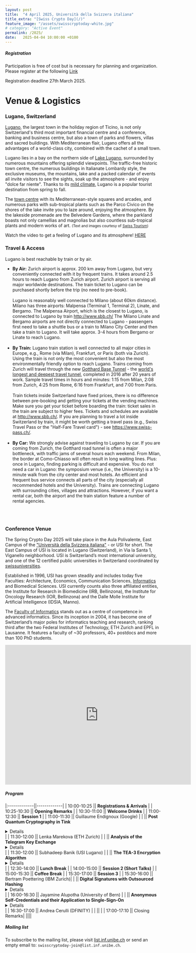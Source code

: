 ```yaml
---
layout: post
title:  "4 April 2025, Università della Svizzera italiana"
title_extra: "[Swiss Crypto Day](/)"
feature_image: "/assets/swisscryptoday-white.jpg"
# category: "Active Event"
permalink: /2025/
date:   2025-04-04 10:00:00 +0100
---
```


<!-- ##### Place holder -->

<!-- We are excited to announce that the third Swiss Crypto Day will be held at the Università della Svizzera italiana on Friday, April 4th, 2025. -->



<p></p>

<!-- Next year's Swiss Crypto Day will be organized at [USI](https://www.usi.ch/en). --> 

<!-- ##### When -->
<!-- September 2nd, 2024, 9:00 - 17:10 -->
 
<!-- ##### Where -->
<!-- SQUARE at the University of St. Gallen, Guisanstrasse 20, 9010 St. Gallen -->


##### Registration

Participation is free of cost but is necessary for planning and organization.
Please register at the following [Link](https://forms.office.com/e/gkUdqARkHV)

Registration deadline 27th March 2025.


<h1>Venue & Logistics</h1>
<h3>Lugano, Switzerland</h3>


<p>
<a href="http://www.luganoturismo.ch/en/discover/city">Lugano</a>, the largest town in the holiday region of Ticino, is not only Switzerland's third most important financial centre and a conference, banking and business centre, but also a town of parks and flowers, villas and sacred buildings. With Mediterranean flair, Lugano offers all the advantages of a world-class city, combined with the cachet of a small town.
</p>

<p>
Lugano lies in a bay on the northern side of <a href="http://www.luganoturismo.ch/en">Lake Lugano</a>, surrounded by numerous mountains offering splendid viewpoints. The traffic-free historic town centre, the numerous buildings in Italianate Lombardy style, the exclusive museums, the mountains, lake and a packed calendar of events all invite visitors to see the sights, soak up the atmosphere - and enjoy &quot;dolce far niente&quot;. Thanks to its <a href="https://meteo.search.ch/lugano">mild climate</a>, Lugano is a popular tourist destination from spring to fall.
</p>
<p>
The <a href="http://www.luganoturismo.ch/en/discover/city">town centre</a> with its Mediterranean-style squares and arcades, and numerous parks with sub-tropical plants such as the Parco Civico on the shores of the lake invite you to laze around, enjoying the atmosphere. By the lakeside promenade are the Belvedere Gardens, where the parkland boasts not only camellias and magnolias but also countless sub-tropical plants and modern works of art. <small>(Text and images courtesy of <a href="http://www.myswitzerland.com/en-ch/lugano.html">Swiss Tourism</a>)</small>
</p>

<p>
    Watch the video to get a feeling of Lugano and its atmosphere! <a href="http://www.youtube.com/embed/uhAl8oYII1o?rel=0">HERE</a>
</p>

<h3>Travel & Access</h3>
<div class="col-xs-6 main-body">
<p>Lugano is best reachable by train or by air. 
</p>
<ul>
<li><strong>By Air:</strong>
<!--<img align=right width="40%" src="./img/ch-by-plane.jpg" class="margined"/> -->
Zurich airport is approx. 200 km away from Lugano, but very conveniently connected with it by frequent trains. It takes around 2.5 hours to reach Lugano from Zurich airport. Zurich airport is serving all major worldwide destinations. The train ticket to Lugano can be purchased shortly before the trip (no need to pre-book).<br>
<br>
Lugano is reasonably well connected to Milano (about 60km distance). Milano has three airports: Malpensa (Terminal 1, Terminal 2), Linate, and Bergamo. The Malpensa Airport, which is the closest to Lugano, is connected to Lugano by train <a href="http://www.sbb.ch/en/home.html">http://www.sbb.ch/</a> 
The Milano Linate and Bergamo airports are not directly connected to Lugano - passengers first need to take a shuttle bus or a train to Milano City Center and then take a train to Lugano. It will take approx. 3-4 hours from Bergamo or Linate to reach Lugano.
</li><br>
<li><strong>By Train:</strong>
<!-- <img align=right width="40%" src="./img/ch-by-train.jpg" class="margined" />  -->
Lugano train station is well connected to all major cities in Europe, e.g., Rome (via Milan), Frankfurt, or Paris (both via Zurich). Using the train is not only the most convenient but also the most environmentally friendly option to reach Lugano. Trains coming from Zurich will travel through the new <a href="http://www.gottardo2016.ch/en">Gotthard Base Tunnel</a> - the <a href="https://en.wikipedia.org/wiki/List_of_longest_tunnels">world's longest and deepest travel tunnel</a>, completed in 2016 after 20 years of work. Sample travel times in hours and minutes: 1:15 from Milan, 2:08 from Zurich, 4:25 from Rome, 6:16 from Frankfurt, and 7:00 from Paris.<br><br>
Train tickets inside Switzerland have fixed prices, there is no difference between pre-booking and getting your tickets at the vending machines. Make sure you get your ticket before boarding the train: ticket sales in the train are subject to higher fees. Tickets and schedules are available at <a href="http://www.sbb.ch/en/home.html">http://www.sbb.ch/</a>. If you are planning to travel a lot inside Switzerland by train, it might be worth getting a travel pass (e.g., Swiss Travel Pass or the "Half-Fare Travel card") - see <a href="https://www.swiss-pass.ch/">https://www.swiss-pass.ch/</a>. 
</li><br>
<li><strong>By Car:</strong>
<!-- <img align=right width="40%" src="./img/ch-by-car.jpg" class="margined" /> -->
We strongly advise against traveling to Lugano by car. If you are coming from Zurich, the Gotthard road tunnel is often a major bottleneck, with traffic jams of several hours each weekend. From Milan, the border at Como-Chiasso will often result in long waiting lines. Plus: once in Lugano, finding parking is difficult and expensive. You do not need a car in Lugano: the symposium venue (i.e., the University) is a 10-minute walk from the city center and most hotels. An efficient and frequent bus service connects all parts of the city (especially all recommended hotels and the University). Trains are connecting Lugano with surrounding cities, villages and attractions. However, if you want a rental car, both the airport and the train station feature a number of rental agencies.
</li>
</ul>
<br>
<br>
</div>


<h3>Conference Venue</h3>
<p>
<!-- <img align=right src="./img/usi-entrance.jpg" /> -->
<!--<img align=right width="30%" src="./img/usi-campus-green.jpg" class="margined" /> -->
The Spring Crypto Day 2025 will take place in the Aula Polivalente, East Campus of the <a href="http://www.usi.ch">&quot;Universit&#224; della Svizzera italiana&quot;</a> - or USI for short. The East Campus of USI is located in Lugano (Switzerland), in Via la Santa 1, Viganello neighborhood. USI is Switzerland’s most international university, and one of the 12 certified public universities in Switzerland coordinated by <a href="https://www.swissuniversities.ch/en">swissuniversities</a>. </p>
<p>
Established in 1996, USI has grown steadily and includes today five Faculties: Architecture, Economics, Communication Sciences, <a href="http://www.inf.usi.ch/">Informatics</a> and Biomedical Sciences. USI currently counts also three affiliated entities, the Institute for Research in Biomedicine (IRB, Bellinzona), the Institute for Oncology Research (IOR, Bellinzona) and the Dalle Molle Institute for Artificial Intelligence (IDSIA, Manno).</p>
<p>
The <a href="http://www.inf.usi.ch">Faculty of Informatics</a> stands out as a centre of competence in advanced informatics. Since its inception in 2004, it has become one of Switzerland’s major poles for informatics teaching and research, ranking third after the two Federal Institutes of Technology, ETH Zurich and EPFL in Lausanne. It features a faculty of ~30 professors, 40+ postdocs and more than 100 PhD students.</p>

<p>
<div class="google-maps">
<iframe src="https://www.google.com/maps/embed?pb=!1m18!1m12!1m3!1d2771.0135421983528!2d8.95603381532269!3d46.01092200481717!2m3!1f0!2f0!3f0!3m2!1i1024!2i768!4f13.1!3m3!1m2!1s0x47842d8a7d9d44e1%3A0x51147d79a8566d60!2sUniversit%C3%A0+della+Svizzera+italiana!5e0!3m2!1sit!2sch!4v1491211269079" width="600" height="450" frameborder="0" style="border:0" allowfullscreen></iframe></p>
</div>
</p>

##### Program



|:-------------||-------------|
|  10:00-10:25 || **Registrations & Arrivals** |
|  10:25-10:30 || **Opening Remarks** |
|  10:30-11:00 || **Welcome Drinks** |
|  11:00-12:30 || **Session 1** |
|  11:00-11:30 || Guillaume Endignoux (Google) |
|              || **Post Quantum Cryptography in Tink** <details close>Tink is a multi-language, cross-platform, open source library that provides secure and easy-to-use cryptographic APIs, created and maintained by cryptographers and security engineers at Google (https://developers.google.com/tink). In this talk, we will discuss how we are approaching the transition to post-quantum cryptography in Tink. In particular, we'll see how the baked-in key rotation architecture enables smooth rotation towards other algorithms. We'll also discuss where new challenges arise and how we're tackling them. For example, how to model the concept of a Key Encapsulation Mechanism (KEM), and how to best expose it as an API that follows our easy-to-use & hard-to-misuse philosophy.</details> |
| 11:30-12:00  || Lenka Marekova  (ETH Zurich) |
|              || **Analysis of the Telegram Key Exchange** <details close>We describe, formally model, and prove the security of Telegram's key exchange protocols for client-server communications. Our security proofs reduce the security of the protocols to that of their cryptographic building blocks, but the subsequent analysis of those building blocks requires the introduction of a number of novel security assumptions, reflecting many design decisions made by Telegram that are suboptimal from the perspective of formal analysis. In this talk, I'll discuss the difficulties we encountered on the way as well as the broader lessons about protocol design that can be taken from our work. This talk is based on joint work with Martin R. Albrecht, Kenny Paterson, Eyal Ronen, and Igors Stepanovs.</details> |
| 11:30-12:00  || Subhadeep Banik  (USI Lugano) |
|              || **The TEA-3 Encryption Algorithm** <details close>We present a number of observations on TEA-3, a stream cipher used in TETRA radio networks that was kept secret until recently. While the same also holds for the six other TETRA encryption algorithms, we pick TEA-3 to start with, as (i) it is not obviously weakened as TEA-1,4,7 but (ii) in contrast to TEA-2 it is approved for extra-European emergency service, and (iii) as already noted by Meijer et al at USENIX23 the TEA-3 design surprisingly contains a non-bijective S-box. Most importantly, we show that the 80-bit non-linear feedback shift register operating on the key decomposes into a cascade of two 40-bit registers. Although this hints at an intentional weakness at first glance, we are not able to lift our results to a practical attack. Also we shed some light as to why the length of the initial vector used in the cipher is limited to 29 bits. </details> |
| 12:30-14:00  || **Lunch Break** |
| 14:00-15:00  || **Session 2 (Short Talks)** |
| 15:00-15:30  || **Coffee Break** |
| 15:30-17:00  || **Session 3** |
| 15:30-16:00  || Bertram Poettering (IBM Zurich)|
|              || **Digital Signatures with Outsourced Hashing** <details close> Most practical signature schemes follow the hash-then-sign paradigm: First the (arbitrarily long) message is mapped to a fixed-length hash value, then a signing core derives the signature from the latter. As it is implementationally attractive, practitioners routinely exploit this structure by decoupling the two steps and distributing them among different entities; for instance, industry standards like PKCS#11 specify how security smartcards implement exclusively the core, leaving the hashing to their (untrusted) environment. At the same time, the classic security notions for signature schemes don’t consider such a decoupling, and thus don’t cover attacks involving, for instance, providing the core with maliciously chosen hash values. We show how the functional separation of hashing and core in signature schemes can be systematized, so that implementational demands (in the spirit of PKCS#11) and, hopefully, security can be met simultaneously. We accompany this foundational work with a case study of a variety of standardized (EC)DLP based signatures. Surprisingly, as we show, their security varies across the full spectrum between universally forgeable and provably unforgeable. For instance, for the same scheme, we demonstrate universal forgeries when instantiated with 224-bit ECC (using an attack that completes in milliseconds), while we establish strong unforgeability for the 256-bit ECC case. Many schemes become completely insecure when the hash function is instantiated with SHA3 instead of with SHA2. </details>|
| 16:00-16:30  || Jayamine Alupotha  (University of Bern) |
|              || **Anonymous Self-Credentials and their Application to Single-Sign-On**<details close> Modern life makes having a digital identity no longer optional, whether one needs to manage a bank account or subscribe to a newspaper. As the number of online services increases, it is fundamental to safeguard user privacy and equip service providers (SP) with mechanisms enforcing Sybil
resistance, i.e., preventing a single entity from showing as many. Current approaches, such as anonymous credentials and self-sovereign identities, typically rely on identity providers or identity registries trusted not to track users' activities. However, this assumption of trust is no longer appropriate in a world where user data is considered a valuable asset. To address this challenge, we introduce a new cryptographic notion, Anonymous Self-Credentials (ASC), along with two implementations. This approach enables users to maintain their privacy within an anonymity set while allowing SPs to obtain Sybil resistance. Then, we present a User-issued Unlinkable Single Sign-On (U2SSO) implemented from ASC that solely relies on an identity registry to immutably store dentities. U2SSO solution allows users to generate unlinkable child credentials for each SP using only one set of master credentials. We demonstrate the practicality and efficiency of our U2SSO solution by providing a complete proof of concept. </details>|
| 16:30-17:00  || Andrea Cerulli (DFINITY) |
|              ||  |
| 17:00-17:10  || Closing Remarks|
||||


<p></p>


##### Mailing list
To subscribe to the mailing list, please visit [list.inf.unibe.ch](https://list.inf.unibe.ch/postorius/lists/swisscryptoday.list.inf.unibe.ch/) or send an empty email to: `swisscryptoday-join@list.inf.unibe.ch`.
